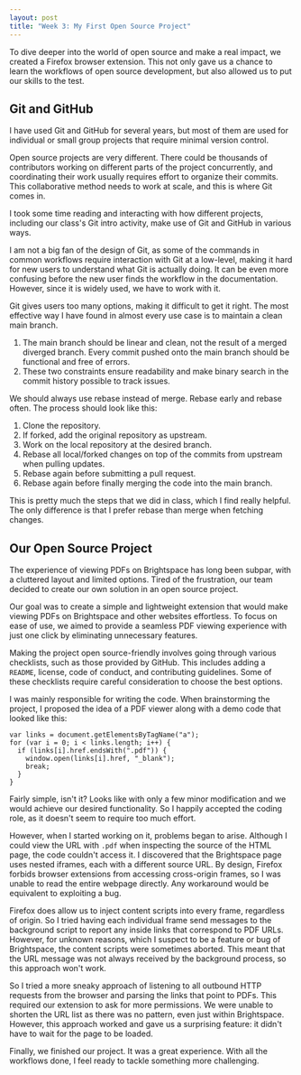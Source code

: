```yaml
---
layout: post
title: "Week 3: My First Open Source Project"
---
```


To dive deeper into the world of open source and make a real impact, we
created a Firefox browser extension. This not only gave us a chance to learn the
workflows of open source development, but also allowed us to put our skills to
the test.

<!--more-->

## Git and GitHub

I have used Git and GitHub for several years, but most of them are used for
individual or small group projects that require minimal version control.

Open source projects are very different. There could be thousands of
contributors working on different parts of the project concurrently, and
coordinating their work usually requires effort to organize their commits. This
collaborative method needs to work at scale, and this is where Git comes in.

I took some time reading and interacting with how different projects, including
our class's Git intro activity, make use of Git and GitHub in various ways.

I am not a big fan of the design of Git, as some of the commands in common
workflows require interaction with Git at a low-level, making it hard for new
users to understand what Git is actually doing. It can be even more confusing
before the new user finds the workflow in the documentation. However, since it
is widely used, we have to work with it.

Git gives users too many options, making it difficult to get it right. The most
effective way I have found in almost every use case is to maintain a clean main
branch.

1. The main branch should be linear and clean, not the result of a merged
   diverged branch. Every commit pushed onto the main branch should be functional
   and free of errors.
2. These two constraints ensure readability and make binary search in the commit
   history possible to track issues.

We should always use rebase instead of merge. Rebase early and rebase often. The
process should look like this:

1. Clone the repository.
2. If forked, add the original repository as upstream.
3. Work on the local repository at the desired branch.
4. Rebase all local/forked changes on top of the commits from upstream when
   pulling updates.
5. Rebase again before submitting a pull request.
6. Rebase again before finally merging the code into the main branch.

This is pretty much the steps that we did in class, which I find really helpful.
The only difference is that I prefer rebase than merge when fetching changes.

## Our Open Source Project

The experience of viewing PDFs on Brightspace has long been subpar, with a
cluttered layout and limited options. Tired of the frustration, our team decided
to create our own solution in an open source project.

Our goal was to create a simple and lightweight extension that would make
viewing PDFs on Brightspace and other websites effortless. To focus on ease of
use, we aimed to provide a seamless PDF viewing experience with just one click
by eliminating unnecessary features.

Making the project open source-friendly involves going through various
checklists, such as those provided by GitHub. This includes adding a `README`,
license, code of conduct, and contributing guidelines. Some of these checklists
require careful consideration to choose the best options.

I was mainly responsible for writing the code. When brainstorming the project, I
proposed the idea of a PDF viewer along with a demo code that looked like this:

```
var links = document.getElementsByTagName("a");
for (var i = 0; i < links.length; i++) {
  if (links[i].href.endsWith(".pdf")) {
    window.open(links[i].href, "_blank");
    break;
  }
}
```

Fairly simple, isn't it? Looks like with only a few minor modification and we
would achieve our desired functionality. So I happily accepted the coding role,
as it doesn't seem to require too much effort.

However, when I started working on it, problems began to arise. Although I could
view the URL with `.pdf` when inspecting the source of the HTML page, the code
couldn't access it. I discovered that the Brightspace page uses nested iframes,
each with a different source URL. By design, Firefox forbids browser extensions
from accessing cross-origin frames, so I was unable to read the entire webpage
directly. Any workaround would be equivalent to exploiting a bug.

Firefox does allow us to inject content scripts into every frame, regardless of
origin. So I tried having each individual frame send messages to the background
script to report any inside links that correspond to PDF URLs. However, for
unknown reasons, which I suspect to be a feature or bug of Brightspace, the
content scripts were sometimes aborted. This meant that the URL message was not
always received by the background process, so this approach won't work.

So I tried a more sneaky approach of listening to all outbound HTTP requests
from the browser and parsing the links that point to PDFs. This required our
extension to ask for more permissions. We were unable to shorten the URL list as
there was no pattern, even just within Brightspace. However, this approach
worked and gave us a surprising feature: it didn't have to wait for the page to
be loaded.

Finally, we finished our project. It was a great experience. With all the
workflows done, I feel ready to tackle something more challenging.
